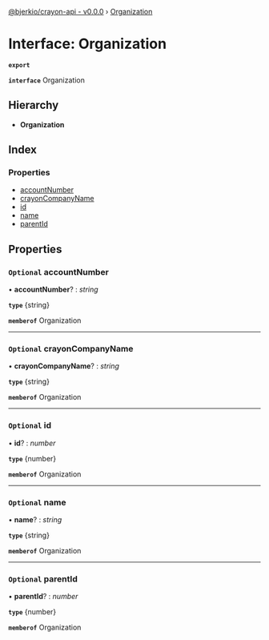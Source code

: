 [@bjerkio/crayon-api - v0.0.0](../README.md) › [Organization](organization.md)

# Interface: Organization

**`export`** 

**`interface`** Organization

## Hierarchy

* **Organization**

## Index

### Properties

* [accountNumber](organization.md#optional-accountnumber)
* [crayonCompanyName](organization.md#optional-crayoncompanyname)
* [id](organization.md#optional-id)
* [name](organization.md#optional-name)
* [parentId](organization.md#optional-parentid)

## Properties

### `Optional` accountNumber

• **accountNumber**? : *string*

**`type`** {string}

**`memberof`** Organization

___

### `Optional` crayonCompanyName

• **crayonCompanyName**? : *string*

**`type`** {string}

**`memberof`** Organization

___

### `Optional` id

• **id**? : *number*

**`type`** {number}

**`memberof`** Organization

___

### `Optional` name

• **name**? : *string*

**`type`** {string}

**`memberof`** Organization

___

### `Optional` parentId

• **parentId**? : *number*

**`type`** {number}

**`memberof`** Organization
